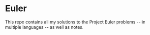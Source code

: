 # Euler

This repo contains all my solutions to the Project Euler problems -- in multiple languages -- as well as notes.